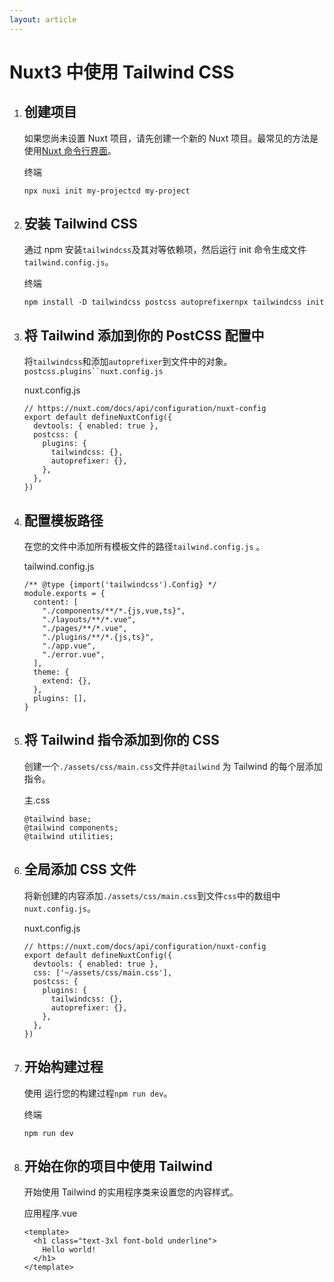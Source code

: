 ```yaml
---
layout: article
---
```


# Nuxt3 中使用 Tailwind CSS

1. ## 创建项目

   如果您尚未设置 Nuxt 项目，请先创建一个新的 Nuxt 项目。最常见的方法是使用[Nuxt 命令行界面](https://nuxt.com/docs/getting-started/installation)。

   终端

   ```
   npx nuxi init my-projectcd my-project
   ```

2. ## 安装 Tailwind CSS

   通过 npm 安装`tailwindcss`及其对等依赖项，然后运行 init 命令生成文件`tailwind.config.js`。

   终端

   ```
   npm install -D tailwindcss postcss autoprefixernpx tailwindcss init
   ```

3. ## 将 Tailwind 添加到你的 PostCSS 配置中

   将`tailwindcss`和添加`autoprefixer`到文件中的对象。 ` postcss.plugins``nuxt.config.js `

   nuxt.config.js

   ```
   // https://nuxt.com/docs/api/configuration/nuxt-config
   export default defineNuxtConfig({
     devtools: { enabled: true },
     postcss: {
       plugins: {
         tailwindcss: {},
         autoprefixer: {},
       },
     },
   })
   ```

4. ## 配置模板路径

   在您的文件中添加所有模板文件的路径`tailwind.config.js` 。

   tailwind.config.js

   ```
   /** @type {import('tailwindcss').Config} */
   module.exports = {
     content: [
       "./components/**/*.{js,vue,ts}",
       "./layouts/**/*.vue",
       "./pages/**/*.vue",
       "./plugins/**/*.{js,ts}",
       "./app.vue",
       "./error.vue",
     ],
     theme: {
       extend: {},
     },
     plugins: [],
   }
   ```

5. ## 将 Tailwind 指令添加到你的 CSS

   创建一个`./assets/css/main.css`文件并`@tailwind` 为 Tailwind 的每个层添加指令。

   主.css

   ```
   @tailwind base;
   @tailwind components;
   @tailwind utilities;
   ```

6. ## 全局添加 CSS 文件

   将新创建的内容添加`./assets/css/main.css`到文件`css`中的数组中`nuxt.config.js`。

   nuxt.config.js

   ```
   // https://nuxt.com/docs/api/configuration/nuxt-config
   export default defineNuxtConfig({
     devtools: { enabled: true },
     css: ['~/assets/css/main.css'],
     postcss: {
       plugins: {
         tailwindcss: {},
         autoprefixer: {},
       },
     },
   })
   ```

7. ## 开始构建过程

   使用 运行您的构建过程`npm run dev`。

   终端

   ```
   npm run dev
   ```

8. ## 开始在你的项目中使用 Tailwind

   开始使用 Tailwind 的实用程序类来设置您的内容样式。

   应用程序.vue

   ```
   <template>
     <h1 class="text-3xl font-bold underline">
       Hello world!
     </h1>
   </template>
   ```
